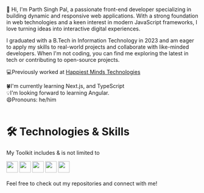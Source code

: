 👋 Hi, I'm Parth Singh Pal, a passionate front-end developer specializing in building dynamic and responsive web applications. With a strong foundation in web technologies and a keen interest in modern JavaScript frameworks, I love turning ideas into interactive digital experiences.

I graduated with a B.Tech in Information Technology in 2023 and am eager to apply my skills to real-world projects and collaborate with like-minded developers. When I'm not coding, you can find me exploring the latest in tech or contributing to open-source projects.

💻Previously worked at [Happiest Minds Technologies](https://www.happiestminds.com/)

<div>🍀I'm currently learning Next.js, and TypeScript</div>
<div>💡I'm looking forward to learning Angular.</div>
<div>😄Pronouns: he/him</div>
<br/>

# 🛠️ Technologies & Skills
<div style="border-width:thin, width: 100%, border-color:white">
</div>

<p>My Toolkit includes & is not limited to</p>

<div>
<img height="30" width="30" style='object-fit:contain' src="https://icon2.cleanpng.com/20180320/vgw/kisspng-angle-area-text-brand-other-html-5-5ab0c0871919f5.4460693115215330631028.jpg">
<img height="30" width="30" style='object-fit:contain' src="https://banner2.cleanpng.com/20180402/csq/kisspng-css3-cascading-style-sheets-computer-icons-html-emblem-5ac245f0d27847.8044648115226813288621.jpg">
<img height="30" width="30" style='object-fit:contain' src="https://encrypted-tbn0.gstatic.com/images?q=tbn:ANd9GcQPHQUeabRDH5SBUWiPBKck3K6EYOKk0cxivw&s">
<img height="30" width="30" style='object-fit:contain' src="https://w7.pngwing.com/pngs/79/518/png-transparent-js-react-js-logo-react-react-native-logos-icon-thumbnail.png">
<img height="30" width="30" style='object-fit:contain' src="https://encrypted-tbn0.gstatic.com/images?q=tbn:ANd9GcQPADMLLAyozV3yHDW7-OJiDTrJp1Et4r8DwQ&s">
</div>
<br/>
Feel free to check out my repositories and connect with me!

